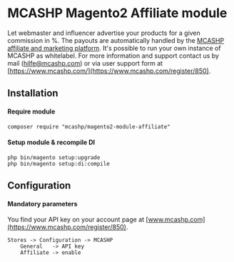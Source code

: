 MCASHP Magento2 Affiliate module 
================================

Let webmaster and influencer advertise your products for a given commission in %.
The payouts are automatically handled by the [MCASHP affiliate and marketing platform](https://www.mcashp.com/register/850).
It's possible to run your own instance of MCASHP as whitelabel.
For more information and support contact us by mail (hilfe@mcashp.com) or via user support form at [https://www.mcashp.com/](https://www.mcashp.com/register/850).

## Installation

#### Require module

    composer require "mcashp/magento2-module-affiliate"

#### Setup module & recompile DI

    php bin/magento setup:upgrade
    php bin/magento setup:di:compile

## Configuration

#### Mandatory parameters

You find your API key on your account page at [www.mcashp.com](https://www.mcashp.com/register/850).

	Stores -> Configuration -> MCASHP
		General   -> API key
		Affiliate -> enable
